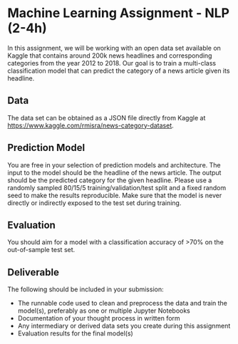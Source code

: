 # Machine Learning Assignment - NLP (2-4h)

In this assignment, we will be working with an open data set available on Kaggle that contains around 200k news headlines and corresponding categories from the year 2012 to 2018. Our goal is to train a multi-class classification model that can predict the category of a news article given its headline. 

## Data

The data set can be obtained as a JSON file directly from Kaggle at https://www.kaggle.com/rmisra/news-category-dataset.

## Prediction Model 

You are free in your selection of prediction models and architecture. The input to the model should be the headline of the news article. The output should be the predicted category for the given headline. Please use a randomly sampled 80/15/5 training/validation/test split and a fixed random seed to make the results reproducible. Make sure that the model is never directly or indirectly exposed to the test set during training.   

## Evaluation

You should aim for a model with a classification accuracy of >70% on the out-of-sample test set.

## Deliverable

The following should be included in your submission:

- The runnable code used to clean and preprocess the data and train the model(s), preferably as one or multiple Jupyter Notebooks
- Documentation of your thought process in written form
- Any intermediary or derived data sets you create during this assignment
- Evaluation results for the final model(s)
